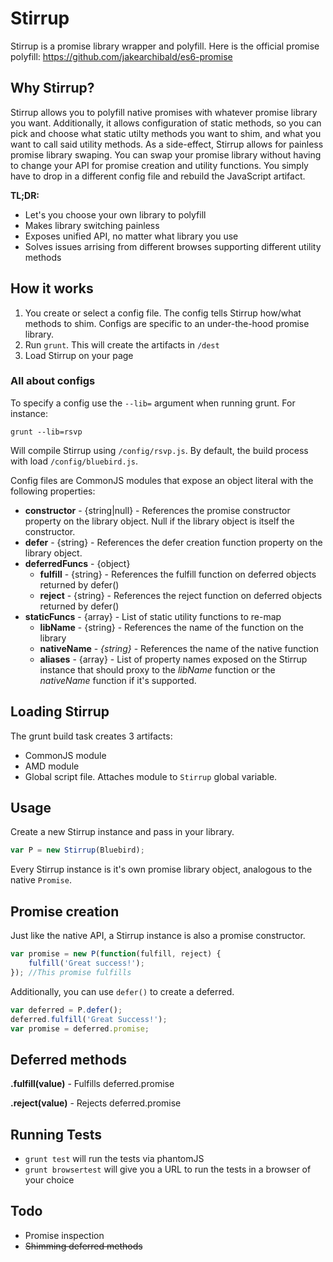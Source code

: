 Stirrup
=======

Stirrup is a promise library wrapper and polyfill. Here is the official promise polyfill: https://github.com/jakearchibald/es6-promise

## Why Stirrup?
Stirrup allows you to polyfill native promises with whatever promise library you want. Additionally, it allows configuration of static methods, so you can pick and choose what static utilty methods you want to shim, and what you want to call said utility methods. As a side-effect, Stirrup allows for painless promise library swaping. You can swap your promise library without having to change your API for promise creation and utility functions. You simply have to drop in a different config file and rebuild the JavaScript artifact.

**TL;DR:**
* Let's you choose your own library to polyfill
* Makes library switching painless
* Exposes unified API, no matter what library you use
* Solves issues arrising from different browses supporting different utility methods

## How it works

1. You create or select a config file. The config tells Stirrup how/what methods to shim. Configs are specific to an under-the-hood promise library.
2. Run `grunt`. This will create the artifacts in `/dest`
3. Load Stirrup on your page

### All about configs

To specify a config use the `--lib=` argument when running grunt. For instance:

````
grunt --lib=rsvp
````
Will compile Stirrup using `/config/rsvp.js`. By default, the build process with load `/config/bluebird.js`.

Config files are CommonJS modules that expose an object literal with the following properties:

* **constructor** - {string|null} - References the promise constructor property on the library object. Null if the library object is itself the constructor.
* **defer** - {string} - References the defer creation function property on the library object.
* **deferredFuncs** - {object}
  * **fulfill** - {string} - References the fulfill function on deferred objects returned by defer()
  * **reject** - {string} - References the reject function on deferred objects returned by defer()
* **staticFuncs** - {array} - List of static utility functions to re-map
  * **libName** - {string} - References the name of the function on the library
  * **nativeName** - *{string}* - References the name of the native function
  * **aliases** - {array} - List of property names exposed on the Stirrup instance that should proxy to the *libName* function or the *nativeName* function if it's supported.


## Loading Stirrup

The grunt build task creates 3 artifacts:
* CommonJS module
* AMD module
* Global script file. Attaches module to `Stirrup` global variable.

## Usage

Create a new Stirrup instance and pass in your library.

````JavaScript
var P = new Stirrup(Bluebird);
````
Every Stirrup instance is it's own promise library object, analogous to the native `Promise`.

## Promise creation

Just like the native API, a Stirrup instance is also a promise constructor.

````JavaScript
var promise = new P(function(fulfill, reject) {
    fulfill('Great success!');
}); //This promise fulfills
````

Additionally, you can use `defer()` to create a deferred.
````JavaScript
var deferred = P.defer();
deferred.fulfill('Great Success!');
var promise = deferred.promise;
````

## Deferred methods

**.fulfill(value)** - Fulfills deferred.promise

**.reject(value)** - Rejects deferred.promise

## Running Tests

* `grunt test` will run the tests via phantomJS
* `grunt browsertest` will give you a URL to run the tests in a browser of your choice

## Todo
* Promise inspection
* ~~Shimming deferred methods~~
